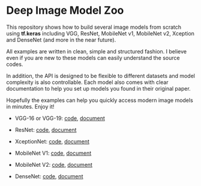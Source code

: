# Deep Image Model Zoo
This repository shows how to build several image models from scratch using **tf.keras** including VGG, ResNet, MobileNet v1, MobileNet v2, Xception and DenseNet (and more in the near future).

All examples are written in clean, simple and structured fashion. I believe even if you are new to these models can easily understand the source codes.

In addition, the API is designed to be flexible to different datasets and model complexity is also controllable. Each model also comes with clear documentation to help you set up models you found in their original paper. 

Hopefully the examples can help you quickly access modern image models in minutes. Enjoy it!

* VGG-16 or VGG-19:
[code](models/VGG.py), [document](models/VGG.md)

* ResNet:
[code](models/ResNet.py), [document](models/ResNet.md)

* XceptionNet:
[code](models/XceptionNet.py), [document](models/XceptionNet.md)

* MobileNet V1:
[code](models/MobileNetV1.py), [document](models/MobileNetV1.md)

* MobileNet V2:
[code](models/MobileNetV2.py), [document](models/MobileNetV2.md)

* DenseNet:
[code](models/DenseNet.py), [document](models/DenseNet.md)